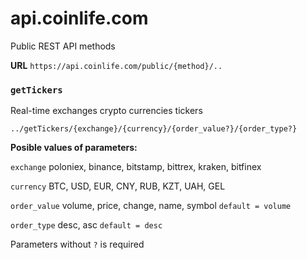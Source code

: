 # api.coinlife.com
Public REST API methods

**URL** `https://api.coinlife.com/public/{method}/..`


### `getTickers`
Real-time exchanges crypto currencies tickers

`../getTickers/{exchange}/{currency}/{order_value?}/{order_type?}`

**Posible values of parameters:**

`exchange` poloniex, binance, bitstamp, bittrex, kraken, bitfinex

`currency` BTC, USD, EUR, CNY, RUB, KZT, UAH, GEL

`order_value` volume, price, change, name, symbol `default = volume`

`order_type` desc, asc `default = desc`

Parameters without `?` is required
